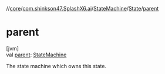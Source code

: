 //[core](../../../../index.md)/[com.shinkson47.SplashX6.ai](../../index.md)/[StateMachine](../index.md)/[State](index.md)/[parent](parent.md)

# parent

[jvm]\
val [parent](parent.md): [StateMachine](../index.md)

The state machine which owns this state.
